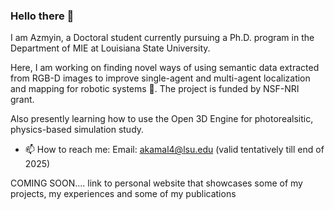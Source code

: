 ### Hello there 👋
I am Azmyin, a Doctoral student currently pursuing a Ph.D. program in the Department of MIE at Louisiana State University. 

Here, I am working on finding novel ways of using semantic data extracted from RGB-D images to improve single-agent and multi-agent localization and mapping for robotic systems 🤖. The project is funded by NSF-NRI grant.

Also presently learning how to use the Open 3D Engine for photorealsitic, physics-based simulation study.

- 📫 How to reach me: Email: akamal4@lsu.edu (valid tentatively till end of 2025)

COMING SOON.... link to personal website that showcases some of my projects, my experiences and some of my publications

<!--
**Mechazo11/Mechazo11** is a ✨ _special_ ✨ repository because its `README.md` (this file) appears on your GitHub profile.

Here are some ideas to get you started:

- 🔭 I’m currently working on ...
- 🌱 I’m currently learning ...
- 👯 I’m looking to collaborate on ...
- 🤔 I’m looking for help with ...
- 💬 Ask me about ...
- 📫 How to reach me: ...
- 😄 Pronouns: ...
- ⚡ Fun fact: ...
-->
